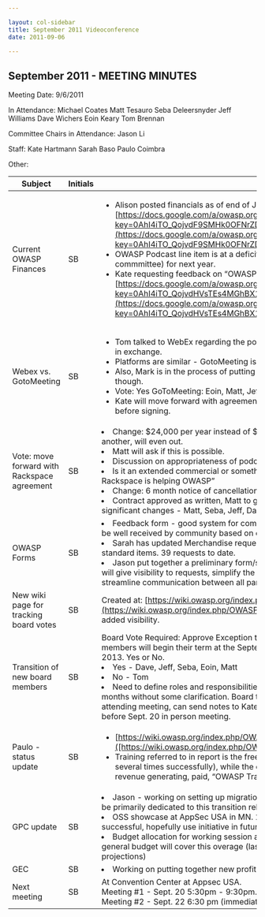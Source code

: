 ```yaml
---

layout: col-sidebar
title: September 2011 Videoconference
date: 2011-09-06

---
```


## September 2011 - MEETING MINUTES

Meeting Date: 9/6/2011

In Attendance:
Michael Coates 
Matt Tesauro
Seba Deleersnyder
Jeff Williams
Dave Wichers
Eoin Keary
Tom Brennan

Committee Chairs in Attendance:
Jason Li

Staff:
Kate Hartmann
Sarah Baso
Paulo Coimbra

Other:

| Subject | Initials | Notes |
| -- | -- | -- |
| Current OWASP Finances | SB | <ul><li> Alison posted financials as of end of July 2011: [https://docs.google.com/a/owasp.org/spreadsheet/ccc?key=0AhI4iTO_QojvdF9SMHk0OFNrZDBad0U0OV9WQWhyYlE&hl=en_US#gid=0](https://docs.google.com/a/owasp.org/spreadsheet/ccc?key=0AhI4iTO_QojvdF9SMHk0OFNrZDBad0U0OV9WQWhyYlE&hl=en_US#gid=0) <li>OWASP Podcast line item is at a deficit, needs to be added to budget (connections commmittee) for next year. <li>Kate requesting feedback on “OWASP 2011 Accounting” spreadsheet - [https://docs.google.com/a/owasp.org/spreadsheet/ccc?key=0AhI4iTO_QojvdHVsTEs4MGhBX1VURzd4eFVKaDZVRlE&hl=en_US#gid=0](https://docs.google.com/a/owasp.org/spreadsheet/ccc?key=0AhI4iTO_QojvdHVsTEs4MGhBX1VURzd4eFVKaDZVRlE&hl=en_US#gid=0)</ul> |
| Webex vs. GotoMeeting | SB | <ul><li>Tom talked to WebEx regarding the possibility of barter in trade, and they were not interested in exchange. <li>Platforms are similar - GotoMeeting is cheaper, but is not available to non-windows OS. <li>Also, Mark is in the process of putting together a phone conferencing service - not ready yet though. <li>Vote: Yes GoToMeeting: Eoin, Matt, Jeff, Dave, Seba. <li> Kate will move forward with agreement with GoToMeeting and send to Board for review before signing.</ul> |
| Vote: move forward with Rackspace agreement | SB | <li>Change: \$24,000 per year instead of $2000/month -- so if over one month and under another, will even out. <li>Matt will ask if this is possible. <li>Discussion on appropriateness of podcast for Rackspace. <li>Is it an extended commercial or something else?  Suggested that we set the topic as “how Rackspace is helping OWASP” <li>Change: 6 month notice of cancellation (to avoid only 30 day notice). <li>Contract approved as written, Matt to get a few clarifications and will send to Board if any significant changes - Matt, Seba, Jeff, Dave, Eoin |
| OWASP Forms | SB | <li>Feedback form - good system for communication from operational standpoint and seems to be well received by community based on over 300 submitted questions/requests <li>Sarah has updated Merchandise request form to include business card requests and other standard items. 39 requests to date. <li>Jason put together a preliminary form/system for submitting reimbursement requests which will give visibility to requests, simplify the reimbursement process for accounting (Alison) and streamline communication between all parties involved.
| New wiki page for tracking board votes | SB | Created at: [https://wiki.owasp.org/index.php/OWASP_Board_Votes](https://wiki.owasp.org/index.php/OWASP_Board_Votes) Central location for information and added visibility. |
| Transition of new board members | SB | Board Vote Required: Approve Exception to Board term for 2011 election. Newly elected board members will begin their term at the September 20 Meeting and will continue until December 31, 2013. Yes or No. <li>Yes - Dave, Jeff, Seba, Eoin, Matt <li>No - Tom <li>Need to define roles and responsibilities for Board members asap so that we don’t proceed 4 months without some clarification. Board to make notes on their thoughts regarding r & r.  If not attending meeting, can send notes to Kate.  Kate also to follow up with preliminary drafts/ideas before Sept. 20 in person meeting.
| Paulo - status update | SB | <ul><li> [https://wiki.owasp.org/index.php/OWASP_Project_Manager_Activity_Reports/September_6]([https://wiki.owasp.org/index.php/OWASP_Project_Manager_Activity_Reports/September_6)</li><li>Training referred to in report is the free training offered to OWASP members (model used several times successfully), while the current initiative of the Education committee is a revenue generating, paid, “OWASP Training”.</li></ul>|
| GPC update | SB | <li>Jason - working on setting up migration to Sorceforge. Working session at AppSec USA will be primarily dedicated to this transition related to new project life cycle.<li>OSS showcase at AppSec USA in MN. 10 project applicants, all accepted and given slots.  If successful, hopefully use initiative in future conferences.<li>Budget allocation for working session at AppSec USA will be slightly over projected, but GPC general budget will cover this overage (last working session at AppSec EU was under budget projections) |
| GEC | SB | <li>Working on putting together new profit generating OWASP Training program. |
| Next meeting | SB | At Convention Center at Appsec USA. <br/>Meeting #1 - Sept. 20 5:30pm - 9:30pm.<br/>Meeting #2 - Sept. 22 6:30 pm (immediately after networking event/happy hour) - 9:30pm |

